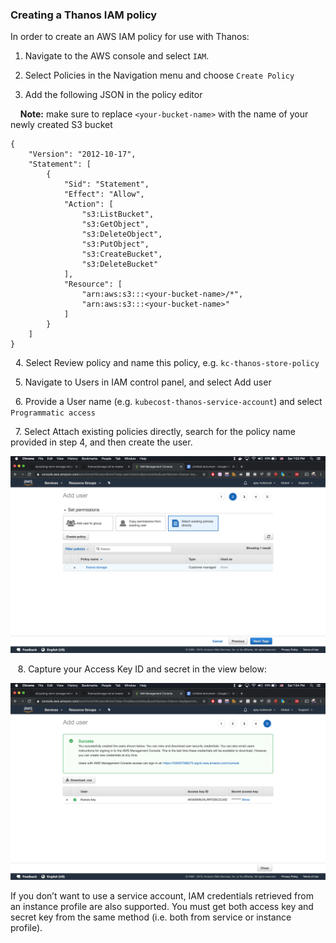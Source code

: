 ### Creating a Thanos IAM policy
In order to create an AWS IAM policy for use with Thanos:

1.  Navigate to the AWS console and select `IAM`.

2. Select Policies in the Navigation menu and choose `Create Policy`

3. Add the following JSON in the policy editor

&nbsp;&nbsp;&nbsp;&nbsp;**Note:** make sure to replace `<your-bucket-name>` with the name of your newly created S3 bucket

```
{
    "Version": "2012-10-17",
    "Statement": [
        {
            "Sid": "Statement",
            "Effect": "Allow",
            "Action": [
                "s3:ListBucket",
                "s3:GetObject",
                "s3:DeleteObject",
                "s3:PutObject",
                "s3:CreateBucket",
                "s3:DeleteBucket"
            ],
            "Resource": [
                "arn:aws:s3:::<your-bucket-name>/*",
                "arn:aws:s3:::<your-bucket-name>"
            ]
        }
    ]
}
```

&nbsp;&nbsp;4.&nbsp;Select Review policy and name this policy, e.g. `kc-thanos-store-policy`

&nbsp;&nbsp;5.&nbsp;Navigate to Users in IAM control panel, and select Add user

&nbsp;&nbsp;6.&nbsp;Provide a User name (e.g. `kubecost-thanos-service-account`) and select `Programmatic access`

&nbsp;&nbsp;7.&nbsp;Select Attach existing policies directly, search for the policy name provided in step 4, and then create the user.

![image](/attach-existing.png)

&nbsp;&nbsp;&nbsp;8.&nbsp;Capture your Access Key ID and secret in the view below:

![image](/key-created.png)

If you don’t want to use a service account, IAM credentials retrieved from an instance profile are also supported.
You must get both access key and secret key from the same method (i.e. both from service or instance profile).
